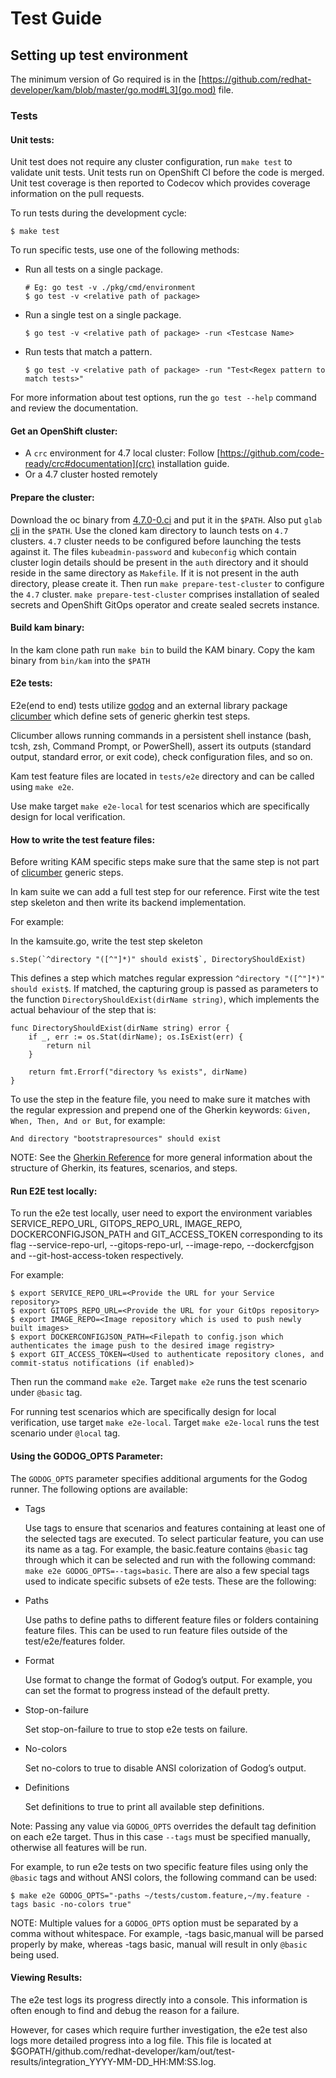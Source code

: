 # Test Guide

## Setting up test environment

The minimum version of Go required is in the [https://github.com/redhat-developer/kam/blob/master/go.mod#L3](go.mod) file.

### Tests

#### Unit tests:

Unit test does not require any cluster configuration, run `make test` to validate unit tests. Unit tests run on OpenShift CI before the code is merged. Unit test coverage is then reported to Codecov which provides coverage information on the pull requests.

To run tests during the development cycle:
```
$ make test
```
To run specific tests, use one of the following methods:

* Run all tests on a single package.
    ```
    # Eg: go test -v ./pkg/cmd/environment
    $ go test -v <relative path of package>
    ```

* Run a single test on a single package.
    ```
    $ go test -v <relative path of package> -run <Testcase Name>
    ```
    
* Run tests that match a pattern.
    ```
    $ go test -v <relative path of package> -run "Test<Regex pattern to match tests>"
    ```
For more information about test options, run the `go test --help` command and review the documentation.

#### Get an OpenShift cluster:

* A `crc` environment for 4.7 local cluster:
Follow [https://github.com/code-ready/crc#documentation](crc) installation guide.
* Or a 4.7 cluster hosted remotely

#### Prepare the cluster:

Download the oc binary from [4.7.0-0.ci](https://openshift-release.apps.ci.l2s4.p1.openshiftapps.com/#4.7.0-0.ci) and put it in the `$PATH`. Also put `glab` [cli](https://github.com/profclems/glab) in the `$PATH`. Use the cloned kam directory to launch tests on `4.7` clusters. `4.7` cluster needs to be configured before launching the tests against it. The files `kubeadmin-password` and `kubeconfig` which contain cluster login details should be present in the `auth` directory and it should reside in the same directory as `Makefile`. If it is not present in the auth directory, please create it. Then run `make prepare-test-cluster` to configure the `4.7` cluster. `make prepare-test-cluster` comprises installation of sealed secrets and OpenShift GitOps operator and create sealed secrets instance.

#### Build kam binary:

In the kam clone path run `make bin` to build the KAM binary. Copy the kam binary from `bin/kam` into the `$PATH`

#### E2e tests:
E2e(end to end) tests utilize [godog](https://github.com/cucumber/godog) and an external library package [clicumber](https://github.com/code-ready/clicumber) which define sets of generic gherkin test steps.

Clicumber allows running commands in a persistent shell instance (bash, tcsh, zsh, Command Prompt, or PowerShell), assert its outputs (standard output, standard error, or exit code), check configuration files, and so on.

Kam test feature files are located in `tests/e2e` directory and can be called using `make e2e`.

Use make target `make e2e-local` for test scenarios which are specifically design for local verification.

#### How to write the test feature files:

Before writing KAM specific steps make sure that the same step is not part of [clicumber](https://github.com/code-ready/clicumber/blob/master/testsuite/testsuite.go) generic steps.

In kam suite we can add a full test step for our reference. First wite the test step skeleton and then write its backend implementation.

For example:

In the kamsuite.go, write the test step skeleton
```
s.Step(`^directory "([^"]*)" should exist$`, DirectoryShouldExist)
```

This defines a step which matches regular expression `^directory "([^"]*)" should exist$`. If matched, the capturing group is passed as parameters to the function `DirectoryShouldExist(dirName string)`, which implements the actual behaviour of the step that is:
```
func DirectoryShouldExist(dirName string) error {
	if _, err := os.Stat(dirName); os.IsExist(err) {
		return nil
	}

	return fmt.Errorf("directory %s exists", dirName)
}
```
To use the step in the feature file, you need to make sure it matches with the regular expression and prepend one of the Gherkin keywords: `Given, When, Then, And or But`, for example:
```
And directory "bootstrapresources" should exist
```
NOTE: See the [Gherkin Reference](https://cucumber.io/docs/gherkin/reference/) for more general information about the structure of Gherkin, its features, scenarios, and steps.

#### Run E2E test locally:

To run the e2e test locally, user need to export the environment variables SERVICE_REPO_URL, GITOPS_REPO_URL, IMAGE_REPO, DOCKERCONFIGJSON_PATH and GIT_ACCESS_TOKEN corresponding to its flag --service-repo-url, --gitops-repo-url, --image-repo, --dockercfgjson and --git-host-access-token respectively.

For example:
```
$ export SERVICE_REPO_URL=<Provide the URL for your Service repository>
$ export GITOPS_REPO_URL=<Provide the URL for your GitOps repository>
$ export IMAGE_REPO=<Image repository which is used to push newly built images>
$ export DOCKERCONFIGJSON_PATH=<Filepath to config.json which authenticates the image push to the desired image registry>
$ export GIT_ACCESS_TOKEN=<Used to authenticate repository clones, and commit-status notifications (if enabled)>
```

Then run the command `make e2e`. Target `make e2e` runs the test scenario under `@basic` tag.

For running test scenarios which are specifically design for local verification, use target `make e2e-local`. Target `make e2e-local` runs the test scenario under `@local` tag.

#### Using the GODOG_OPTS Parameter:

The `GODOG_OPTS` parameter specifies additional arguments for the Godog runner. The following options are available:

* Tags

    Use tags to ensure that scenarios and features containing at least one of the selected tags are executed. To select particular feature, you can use its name as a tag. For example, the basic.feature contains `@basic` tag through which it can be selected and run with the following command: `make e2e GODOG_OPTS=--tags=basic`. There are also a few special tags used to indicate specific subsets of e2e tests. These are the following:

* Paths

    Use paths to define paths to different feature files or folders containing feature files. This can be used to run feature files outside of the test/e2e/features folder.

* Format

    Use format to change the format of Godog’s output. For example, you can set the format to progress instead of the default pretty.

* Stop-on-failure

    Set stop-on-failure to true to stop e2e tests on failure.

* No-colors

    Set no-colors to true to disable ANSI colorization of Godog’s output.

* Definitions

    Set definitions to true to print all available step definitions.

Note: Passing any value via `GODOG_OPTS` overrides the default tag definition on each e2e target. Thus in this case `--tags` must be specified manually, otherwise all features will be run.

For example, to run e2e tests on two specific feature files using only the `@basic` tags and without ANSI colors, the following command can be used:
```
$ make e2e GODOG_OPTS="-paths ~/tests/custom.feature,~/my.feature -tags basic -no-colors true"
```
NOTE: Multiple values for a `GODOG_OPTS` option must be separated by a comma without whitespace. For example, -tags basic,manual will be parsed properly by make, whereas -tags basic, manual will result in only `@basic` being used.

#### Viewing Results:

The e2e test logs its progress directly into a console. This information is often enough to find and debug the reason for a failure.

However, for cases which require further investigation, the e2e test also logs more detailed progress into a log file. This file is located at $GOPATH/github.com/redhat-developer/kam/out/test-results/integration_YYYY-MM-DD_HH:MM:SS.log.

